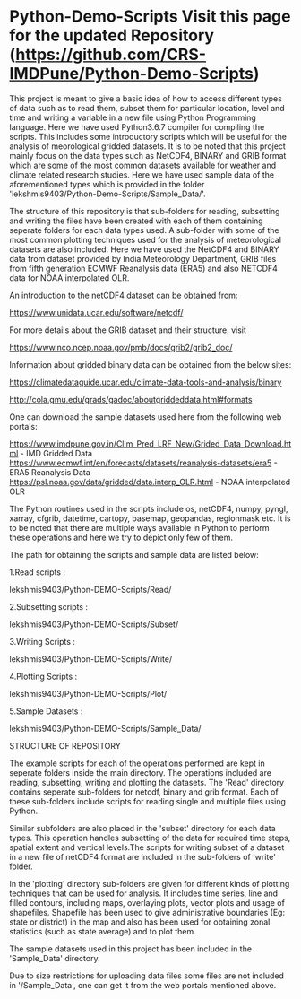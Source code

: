 # Python-Demo-Scripts  Visit this page for the updated Repository (https://github.com/CRS-IMDPune/Python-Demo-Scripts)

This project is meant to give a basic idea of how to access different types of data such as to read them, 
subset them for particular location, level and time and writing a variable in a new file using Python 
Programming language. Here we have used Python3.6.7 compiler for compiling the scripts. This includes some
introductory scripts which will be useful for the analysis of meorological gridded datasets. It is to be 
noted that this project mainly focus on the data types such as NetCDF4, BINARY and GRIB format which are 
some of the most common datasets available for weather and climate related research studies. Here we have 
used sample data of the aforementioned types which is provided in the folder 
'lekshmis9403/Python-Demo-Scripts/Sample_Data/'.

The structure of this repository is that sub-folders for reading, subsetting and writing the files have been created
with each of them containing seperate folders for each data types used. A sub-folder with some of the most common 
plotting techniques used for the analysis of meteorological datasets are also included. Here we have used the NetCDF4 
and BINARY data from dataset provided by India Meteorology Department, GRIB files from fifth generation ECMWF 
Reanalysis data (ERA5) and also NETCDF4 data for NOAA interpolated OLR.

An introduction to the netCDF4 dataset can be obtained from: 

https://www.unidata.ucar.edu/software/netcdf/

For more details about the GRIB dataset and their structure, visit 

https://www.nco.ncep.noaa.gov/pmb/docs/grib2/grib2_doc/

Information about gridded binary data can be obtained from the below sites: 

https://climatedataguide.ucar.edu/climate-data-tools-and-analysis/binary  

http://cola.gmu.edu/grads/gadoc/aboutgriddeddata.html#formats

One can download the sample datasets used here from the following web portals:

https://www.imdpune.gov.in/Clim_Pred_LRF_New/Grided_Data_Download.html - IMD Gridded Data 
https://www.ecmwf.int/en/forecasts/datasets/reanalysis-datasets/era5 - ERA5 Reanalysis Data 
https://psl.noaa.gov/data/gridded/data.interp_OLR.html - NOAA interpolated OLR

The Python routines used in the scripts include os, netCDF4, numpy, pyngl, xarray, cfgrib, datetime, cartopy, 
basemap, geopandas, regionmask etc. It is to be noted that there are multiple ways available in Python to perform 
these operations and here we try to depict only few of them.

The path for obtaining the scripts and sample data are listed below:

1.Read scripts :

  lekshmis9403/Python-DEMO-Scripts/Read/
  
2.Subsetting scripts :

  lekshmis9403/Python-DEMO-Scripts/Subset/
  
3.Writing Scripts :

  lekshmis9403/Python-DEMO-Scripts/Write/
  
4.Plotting Scripts : 

  lekshmis9403/Python-DEMO-Scripts/Plot/
  
5.Sample Datasets :

  lekshmis9403/Python-DEMO-Scripts/Sample_Data/

STRUCTURE OF REPOSITORY

The example scripts for each of the operations performed are kept in seperate folders inside the main directory. The operations 
included are reading, subsetting, writing and plotting the datasets. The 'Read' directory contains seperate sub-folders for 
netcdf, binary and grib format. Each of these sub-folders include scripts for reading single and multiple files using Python.

Similar subfolders are also placed in the 'subset' directory for each data types. This operation handles subsetting of the data 
for required time steps, spatial extent and vertical levels.The scripts for writing subset of a dataset in a new file of netCDF4 
format are included in the sub-folders of 'write' folder.

In the 'plotting' directory sub-folders are given for different kinds of plotting techniques that can be used for analysis. It 
includes time series, line and filled contours, including maps, overlaying plots, vector plots and usage of shapefiles. Shapefile 
has been used to give administrative boundaries (Eg: state or district) in the map and also has been used for obtaining zonal 
statistics (such as state average) and to plot them.

The sample datasets used in this project has been included in the 'Sample_Data' directory.

Due to size restrictions for uploading data files some files are not included in '/Sample_Data', one can get it from the web portals mentioned above.
